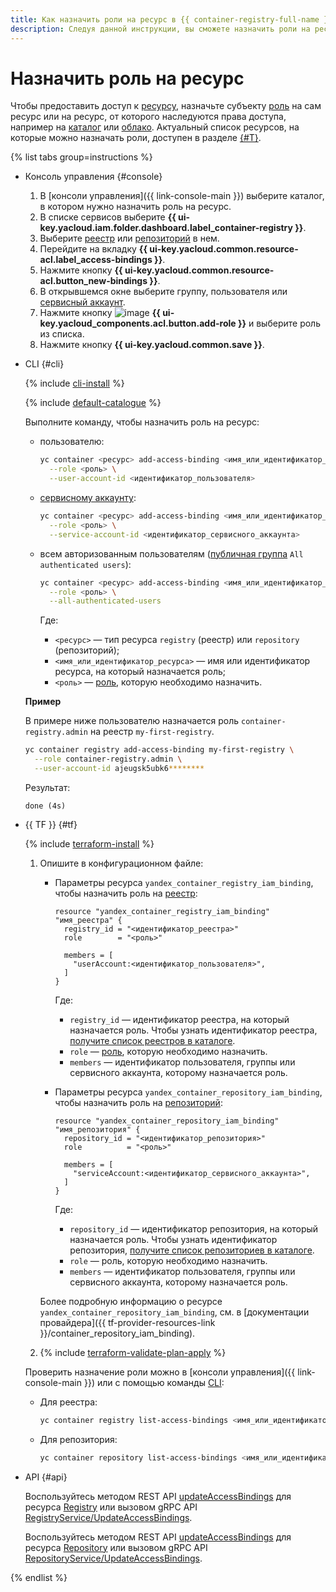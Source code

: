 ```yaml
---
title: Как назначить роли на ресурс в {{ container-registry-full-name }}
description: Следуя данной инструкции, вы сможете назначить роли на ресурс.
---
```


# Назначить роль на ресурс

Чтобы предоставить доступ к [ресурсу](../../../iam/concepts/access-control/resources-with-access-control.md), назначьте субъекту [роль](../../../iam/concepts/access-control/roles.md) на сам ресурс или на ресурс, от которого наследуются права доступа, например на [каталог](../../../resource-manager/concepts/resources-hierarchy.md#folder) или [облако](../../../resource-manager/concepts/resources-hierarchy.md#cloud). Актуальный список ресурсов, на которые можно назначать роли, доступен в разделе [{#T}](../../security/index.md#resources).

{% list tabs group=instructions %}

- Консоль управления {#console}

  1. В [консоли управления]({{ link-console-main }}) выберите каталог, в котором нужно назначить роль на ресурс.
  1. В списке сервисов выберите **{{ ui-key.yacloud.iam.folder.dashboard.label_container-registry }}**.
  1. Выберите [реестр](../../concepts/registry.md) или [репозиторий](../../concepts/repository.md) в нем.
  1. Перейдите на вкладку **{{ ui-key.yacloud.common.resource-acl.label_access-bindings }}**.
  1. Нажмите кнопку **{{ ui-key.yacloud.common.resource-acl.button_new-bindings }}**.
  1. В открывшемся окне выберите группу, пользователя или [сервисный аккаунт](../../../iam/concepts/users/service-accounts.md).
  1. Нажмите кнопку ![image](../../../_assets/console-icons/plus.svg) **{{ ui-key.yacloud_components.acl.button.add-role }}** и выберите роль из списка.
  1. Нажмите кнопку **{{ ui-key.yacloud.common.save }}**.

- CLI {#cli}

  {% include [cli-install](../../../_includes/cli-install.md) %}

  {% include [default-catalogue](../../../_includes/default-catalogue.md) %}

  Выполните команду, чтобы назначить роль на ресурс:

  * пользователю:

    ```bash
    yc container <ресурс> add-access-binding <имя_или_идентификатор_ресурса> \
      --role <роль> \
      --user-account-id <идентификатор_пользователя>
    ```

  * [сервисному аккаунту](../../../iam/concepts/users/service-accounts.md):

    ```bash
    yc container <ресурс> add-access-binding <имя_или_идентификатор_ресурса> \
      --role <роль> \
      --service-account-id <идентификатор_сервисного_аккаунта>
    ```

  * всем авторизованным пользователям ([публичная группа](../../../iam/concepts/access-control/public-group.md) `All authenticated users`):

    ```bash
    yc container <ресурс> add-access-binding <имя_или_идентификатор_ресурса> \
      --role <роль> \
      --all-authenticated-users
    ```

    Где:
    * `<ресурс>` — тип ресурса `registry` (реестр) или `repository` (репозиторий);
    * `<имя_или_идентификатор_ресурса>` — имя или идентификатор ресурса, на который назначается роль;
    * `<роль>` — [роль](../../security/index.md#service-roles), которую необходимо назначить.
  
  **Пример**

  В примере ниже пользователю назначается роль `container-registry.admin` на реестр `my-first-registry`.

  ```bash
  yc container registry add-access-binding my-first-registry \
    --role container-registry.admin \
    --user-account-id ajeugsk5ubk6********
  ```

  Результат:

  ```text
  done (4s)
  ```

- {{ TF }} {#tf}

  {% include [terraform-install](../../../_includes/terraform-install.md) %}

  1. Опишите в конфигурационном файле:
     * Параметры ресурса `yandex_container_registry_iam_binding`, чтобы назначить роль на [реестр](../../concepts/registry.md):

       ```
       resource "yandex_container_registry_iam_binding" "имя_реестра" {
         registry_id = "<идентификатор_реестра>"
         role        = "<роль>"
       
         members = [
           "userAccount:<идентификатор_пользователя>",
         ]
       }
       ```

       Где:
       * `registry_id` — идентификатор реестра, на который назначается роль. Чтобы узнать идентификатор реестра, [получите список реестров в каталоге](../registry/registry-list.md#registry-list).
       * `role` — [роль](../../security/index.md#service-roles), которую необходимо назначить.
       * `members` — идентификатор пользователя, группы или сервисного аккаунта, которому назначается роль.
     
     * Параметры ресурса `yandex_container_repository_iam_binding`, чтобы назначить роль на [репозиторий](../../concepts/repository.md):

       ```
       resource "yandex_container_repository_iam_binding" "имя_репозитория" {
         repository_id = "<идентификатор_репозитория>"
         role          = "<роль>"
       
         members = [
           "serviceAccount:<идентификатор_сервисного_аккаунта>",
         ]
       }
       ```

       Где:
       * `repository_id` — идентификатор репозитория, на который назначается роль. Чтобы узнать идентификатор репозитория, [получите список репозиториев в каталоге](../repository/repository-list.md#repository-list).
       * `role` — роль, которую необходимо назначить.
       * `members` — идентификатор пользователя, группы или сервисного аккаунта, которому назначается роль.

     Более подробную информацию о ресурсе `yandex_container_repository_iam_binding`, см. в [документации провайдера]({{ tf-provider-resources-link }}/container_repository_iam_binding).
  
  1. {% include [terraform-validate-plan-apply](../../../_tutorials/_tutorials_includes/terraform-validate-plan-apply.md) %}

  Проверить назначение роли можно в [консоли управления]({{ link-console-main }}) или с помощью команды [CLI](../../../cli/quickstart.md):

     * Для реестра:

       ```bash
       yc container registry list-access-bindings <имя_или_идентификатор_реестра>
       ```

     * Для репозитория:

       ```bash
       yc container repository list-access-bindings <имя_или_идентификатор_репозитория>
       ```

- API {#api}

  Воспользуйтесь методом REST API [updateAccessBindings](../../api-ref/Registry/updateAccessBindings.md) для ресурса [Registry](../../api-ref/Registry/index.md) или вызовом gRPC API [RegistryService/UpdateAccessBindings](../../api-ref/grpc/Registry/updateAccessBindings.md).

  Воспользуйтесь методом REST API [updateAccessBindings](../../api-ref/Repository/updateAccessBindings.md) для ресурса [Repository](../../api-ref/Repository/index.md) или вызовом gRPC API [RepositoryService/UpdateAccessBindings](../../api-ref/grpc/Repository/updateAccessBindings.md).

{% endlist %}
